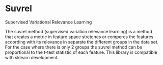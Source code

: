 Suvrel
==========================

Supervised Variational Relevance Learning 

The suvrel method (supervised variation relevance learning) is a method that creates a
metric in feature space stretches or comperes the features according with its relevance
in separate the different groups in the data set. For the case where there is only 2
groups the suvrel method can be proportional to the t-test statistic of each feature.
This library is compatible with sklearn development. 



